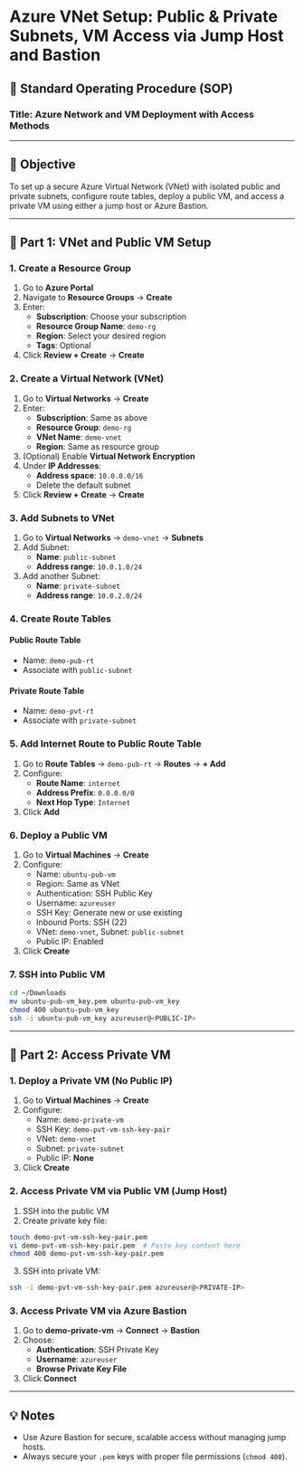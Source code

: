 
# Azure VNet Setup: Public & Private Subnets, VM Access via Jump Host and Bastion

## 🧾 Standard Operating Procedure (SOP)

### Title: Azure Network and VM Deployment with Access Methods  

---

## 📌 Objective
To set up a secure Azure Virtual Network (VNet) with isolated public and private subnets, configure route tables, deploy a public VM, and access a private VM using either a jump host or Azure Bastion.

---

## 🔧 Part 1: VNet and Public VM Setup

### 1. Create a Resource Group
1. Go to **Azure Portal**
2. Navigate to **Resource Groups** → **Create**
3. Enter:
   - **Subscription**: Choose your subscription
   - **Resource Group Name**: `demo-rg`
   - **Region**: Select your desired region
   - **Tags**: Optional
4. Click **Review + Create** → **Create**

### 2. Create a Virtual Network (VNet)
1. Go to **Virtual Networks** → **Create**
2. Enter:
   - **Subscription**: Same as above
   - **Resource Group**: `demo-rg`
   - **VNet Name**: `demo-vnet`
   - **Region**: Same as resource group
3. (Optional) Enable **Virtual Network Encryption**
4. Under **IP Addresses**:
   - **Address space**: `10.0.0.0/16`
   - Delete the default subnet
5. Click **Review + Create** → **Create**

### 3. Add Subnets to VNet
1. Go to **Virtual Networks** → `demo-vnet` → **Subnets**
2. Add Subnet:
   - **Name**: `public-subnet`
   - **Address range**: `10.0.1.0/24`
3. Add another Subnet:
   - **Name**: `private-subnet`
   - **Address range**: `10.0.2.0/24`

### 4. Create Route Tables

#### Public Route Table
- Name: `demo-pub-rt`
- Associate with `public-subnet`

#### Private Route Table
- Name: `demo-pvt-rt`
- Associate with `private-subnet`

### 5. Add Internet Route to Public Route Table
1. Go to **Route Tables** → `demo-pub-rt` → **Routes** → **+ Add**
2. Configure:
   - **Route Name**: `internet`
   - **Address Prefix**: `0.0.0.0/0`
   - **Next Hop Type**: `Internet`
3. Click **Add**

### 6. Deploy a Public VM
1. Go to **Virtual Machines** → **Create**
2. Configure:
   - Name: `ubuntu-pub-vm`
   - Region: Same as VNet
   - Authentication: SSH Public Key
   - Username: `azureuser`
   - SSH Key: Generate new or use existing
   - Inbound Ports: SSH (22)
   - VNet: `demo-vnet`, Subnet: `public-subnet`
   - Public IP: Enabled
3. Click **Create**

### 7. SSH into Public VM
```bash
cd ~/Downloads
mv ubuntu-pub-vm_key.pem ubuntu-pub-vm_key
chmod 400 ubuntu-pub-vm_key
ssh -i ubuntu-pub-vm_key azureuser@<PUBLIC-IP>
```

---

## 🔧 Part 2: Access Private VM

### 1. Deploy a Private VM (No Public IP)
1. Go to **Virtual Machines** → **Create**
2. Configure:
   - Name: `demo-private-vm`
   - SSH Key: `demo-pvt-vm-ssh-key-pair`
   - VNet: `demo-vnet`
   - Subnet: `private-subnet`
   - Public IP: **None**
3. Click **Create**

### 2. Access Private VM via Public VM (Jump Host)
1. SSH into the public VM
2. Create private key file:
```bash
touch demo-pvt-vm-ssh-key-pair.pem
vi demo-pvt-vm-ssh-key-pair.pem  # Paste key content here
chmod 400 demo-pvt-vm-ssh-key-pair.pem
```
3. SSH into private VM:
```bash
ssh -i demo-pvt-vm-ssh-key-pair.pem azureuser@<PRIVATE-IP>
```

### 3. Access Private VM via Azure Bastion
1. Go to **demo-private-vm** → **Connect** → **Bastion**
2. Choose:
   - **Authentication**: SSH Private Key
   - **Username**: `azureuser`
   - **Browse Private Key File**
3. Click **Connect**

---

## 💡 Notes
- Use Azure Bastion for secure, scalable access without managing jump hosts.
- Always secure your `.pem` keys with proper file permissions (`chmod 400`).
